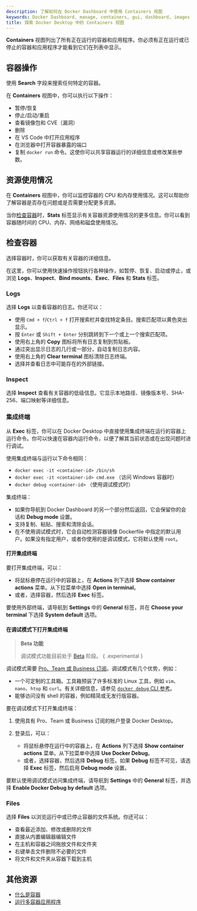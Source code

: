 ```yaml
---
description: 了解如何在 Docker Dashboard 中使用 Containers 视图
keywords: Docker Dashboard, manage, containers, gui, dashboard, images, user manual
title: 探索 Docker Desktop 中的 Containers 视图
---
```


**Containers** 视图列出了所有正在运行的容器和应用程序。你必须有正在运行或已停止的容器和应用程序才能看到它们在列表中显示。

## 容器操作

使用 **Search** 字段来搜索任何特定的容器。

在 **Containers** 视图中，你可以执行以下操作：
- 暂停/恢复
- 停止/启动/重启
- 查看镜像包和 CVE（漏洞）
- 删除
- 在 VS Code 中打开应用程序
- 在浏览器中打开容器暴露的端口
- 复制 `docker run` 命令。这使你可以共享容器运行的详细信息或修改某些参数。

## 资源使用情况

在 **Containers** 视图中，你可以监控容器的 CPU 和内存使用情况。这可以帮助你了解容器是否存在问题或是否需要分配更多资源。

当你[检查容器](#inspect-a-container)时，**Stats** 标签显示有关容器资源使用情况的更多信息。你可以看到容器随时间的 CPU、内存、网络和磁盘使用情况。

## 检查容器

选择容器时，你可以获取有关容器的详细信息。

在这里，你可以使用快速操作按钮执行各种操作，如暂停、恢复、启动或停止，或浏览 **Logs**、**Inspect**、**Bind mounts**、**Exec**、**Files** 和 **Stats** 标签。

### Logs

选择 **Logs** 以查看容器的日志。你还可以：

- 使用 `Cmd + f`/`Ctrl + f` 打开搜索栏并查找特定条目。搜索匹配项以黄色突出显示。
- 按 `Enter` 或 `Shift + Enter` 分别跳转到下一个或上一个搜索匹配项。
- 使用右上角的 **Copy** 图标将所有日志复制到剪贴板。
- 通过突出显示日志的几行或一部分，自动复制日志内容。
- 使用右上角的 **Clear terminal** 图标清除日志终端。
- 选择并查看日志中可能存在的外部链接。

### Inspect

选择 **Inspect** 查看有关容器的低级信息。它显示本地路径、镜像版本号、SHA-256、端口映射等详细信息。

### 集成终端

从 **Exec** 标签，你可以在 Docker Desktop 中直接使用集成终端在运行的容器上运行命令。你可以快速在容器内运行命令，以便了解其当前状态或在出现问题时进行调试。

使用集成终端与运行以下命令相同：

- `docker exec -it <container-id> /bin/sh`
- `docker exec -it <container-id> cmd.exe` （访问 Windows 容器时）
- `docker debug <container-id>` （使用调试模式时）

集成终端：

- 如果你导航到 Docker Dashboard 的另一个部分然后返回，它会保留你的会话和 **Debug mode** 设置。
- 支持复制、粘贴、搜索和清除会话。
- 在不使用调试模式时，它会自动检测容器镜像 Dockerfile 中指定的默认用户。如果没有指定用户，或者你使用的是调试模式，它将默认使用 `root`。

#### 打开集成终端

要打开集成终端，可以：

- 将鼠标悬停在运行中的容器上，在 **Actions** 列下选择 **Show container actions** 菜单。从下拉菜单中选择 **Open in terminal**。
- 或者，选择容器，然后选择 **Exec** 标签。

要使用外部终端，请导航到 **Settings** 中的 **General** 标签，并在 **Choose your terminal** 下选择 **System default** 选项。

#### 在调试模式下打开集成终端

> **Beta 功能**
>
> 调试模式功能目前处于 [Beta](../../release-lifecycle.md/#beta) 阶段。
{ .experimental }

调试模式需要 [Pro、Team 或 Business 订阅](/subscription/details/)。调试模式有几个优势，例如：

- 一个可定制的工具箱。工具箱预装了许多标准的 Linux 工具，例如 `vim`、`nano`、`htop` 和 `curl`。有关详细信息，请参见 [`docker debug` CLI 参考](/reference/cli/docker/debug/)。
- 能够访问没有 shell 的容器，例如精简或无发行版容器。

要在调试模式下打开集成终端：

1. 使用具有 Pro、Team 或 Business 订阅的帐户登录 Docker Desktop。
2. 登录后，可以：

   - 将鼠标悬停在运行中的容器上，在 **Actions** 列下选择 **Show container actions** 菜单。从下拉菜单中选择 **Use Docker Debug**。
   - 或者，选择容器，然后选择 **Debug** 标签。如果 **Debug** 标签不可见，请选择 **Exec** 标签，然后启用 **Debug mode** 设置。

要默认使用调试模式访问集成终端，请导航到 **Settings** 中的 **General** 标签，并选择 **Enable Docker Debug by default** 选项。

### Files

选择 **Files** 以浏览运行中或已停止容器的文件系统。你还可以：

- 查看最近添加、修改或删除的文件
- 直接从内置编辑器编辑文件
- 在主机和容器之间拖放文件和文件夹
- 右键单击文件删除不必要的文件
- 将文件和文件夹从容器下载到主机

## 其他资源

- [什么是容器](../../guides/docker-concepts/the-basics/what-is-a-container.md)
- [运行多容器应用程序](../../guides/docker-concepts/running-containers/multi-container-applications.md)
